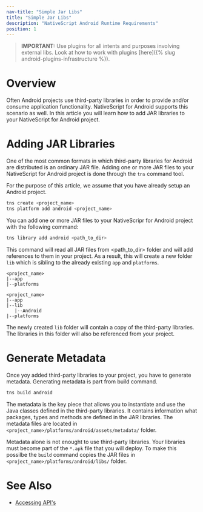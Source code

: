 ```yaml
---
nav-title: "Simple Jar Libs"
title: "Simple Jar Libs"
description: "NativeScript Android Runtime Requirements"
position: 1
---
```


> **IMPORTANT:** Use plugins for all intents and purposes involving external libs. Look at how to work with plugins [here]({% slug android-plugins-infrastructure %}).

# Overview

Often Android projects use third-party libraries in order to provide and/or consume application functionality. NativeScript for Android supports this scenario as well. In this article you will learn how to add JAR libraries to your NativeScript for Android project.

# Adding JAR Libraries

One of the most common formats in which third-party libraries for Android are distributed is an ordinary JAR file. Adding one or more JAR files to your NativeScript for Android project is done through the `tns` command tool.

For the purpose of this article, we assume that you have already setup an Android project.

```bash
tns create <project_name>
tns platform add android <project_name>
```

You can add one or more JAR files to your NativeScripr for Android project with the following command:

```bash
tns library add android <path_to_dir>
```

This command will read all JAR files from <path_to_dir> folder and will add references to them in your project. As a result, this will create a new folder `lib` which is sibling to the already existing `app` and `platforms`.

```
<project_name>
|--app
|--platforms
```
```
<project_name>
|--app
|--lib
   |--Android
|--platforms
```

The newly created `lib` folder will contain a copy of the third-party libraries. The libraries in this folder will also be referenced from your project.

# Generate Metadata

Once yoy added third-party libraries to your project, you have to generate metadata. Generating metadata is part from build command.

```bash
tns build android
```

The metadata is the key piece that allows you to instantiate and use the Java classes defined in the third-party libraries. It contains information what packages, types and methods are defined in the JAR libraries. The metadata files are located in `<project_name>/platforms/android/assets/metadata/` folder.

Metadata alone is not enought to use third-party libraries. Your libraries must become part of the `*.apk` file that you will deploy. To make this possilbe the `build` command copies the JAR files in `<project_name>/platforms/android/libs/` folder.

# See Also
* [Accessing API's](../metadata/accessing-packages.md)
